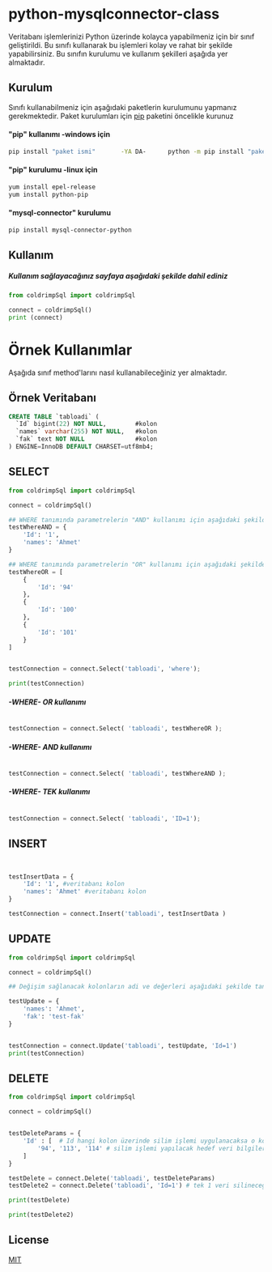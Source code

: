 # python-mysqlconnector-class

Veritabanı işlemlerinizi Python üzerinde kolayca yapabilmeniz için bir sınıf geliştirildi. Bu sınıfı kullanarak bu işlemleri kolay ve rahat bir şekilde yapabilirsiniz. Bu sınıfın kurulumu ve kullanım şekilleri aşağıda yer almaktadır.

## Kurulum

Sınıfı kullanabilmeniz için aşağıdaki paketlerin kurulumunu yapmanız gerekmektedir. Paket kurulumları için [pip](https://pip.pypa.io/en/stable/) paketini öncelikle kurunuz

#### "pip" kullanımı -windows için

```bash
pip install "paket ismi"       -YA DA-      python -m pip install "paket ismi"
```

#### "pip" kurulumu -linux için

```bash
yum install epel-release 
yum install python-pip
```

#### "mysql-connector" kurulumu

```bash
pip install mysql-connector-python
```


## Kullanım

##### Kullanım sağlayacağınız sayfaya aşağıdaki şekilde dahil ediniz

```python
from coldrimpSql import coldrimpSql

connect = coldrimpSql()
print (connect)
```

# Örnek Kullanımlar

Aşağıda sınıf method'larını nasıl kullanabileceğiniz yer almaktadır.

## Örnek Veritabanı

```sql
CREATE TABLE `tabloadi` (
  `Id` bigint(22) NOT NULL,        #kolon
  `names` varchar(255) NOT NULL,   #kolon
  `fak` text NOT NULL              #kolon
) ENGINE=InnoDB DEFAULT CHARSET=utf8mb4;

```


## SELECT 

```python
from coldrimpSql import coldrimpSql

connect = coldrimpSql()

## WHERE tanımında parametrelerin "AND" kullanımı için aşağıdaki şekilde uygulanmalı
testWhereAND = {
    'Id': '1',
    'names': 'Ahmet'
}

## WHERE tanımında parametrelerin "OR" kullanımı için aşağıdaki şekilde uygulanmalı
testWhereOR = [
    {
        'Id': '94'
    },
    {
        'Id': '100'
    },
    {
        'Id': '101'
    }
]


testConnection = connect.Select('tabloadi', 'where');

print(testConnection)
```

##### -WHERE- OR kullanımı
```python

testConnection = connect.Select( 'tabloadi', testWhereOR );

```

##### -WHERE- AND kullanımı
```python

testConnection = connect.Select( 'tabloadi', testWhereAND );

```
##### -WHERE- TEK kullanımı
```python

testConnection = connect.Select( 'tabloadi', 'ID=1');

```


## INSERT


```python


testInsertData = {
    'Id': '1', #veritabanı kolon
    'names': 'Ahmet' #veritabanı kolon
}

testConnection = connect.Insert('tabloadi', testInsertData )


```



## UPDATE 

```python
from coldrimpSql import coldrimpSql

connect = coldrimpSql()

## Değişim sağlanacak kolonların adi ve değerleri aşağıdaki şekilde tanımlanmalıdır.

testUpdate = {
    'names': 'Ahmet',
    'fak': 'test-fak'
}


testConnection = connect.Update('tabloadi', testUpdate, 'Id=1')
print(testConnection)

```

## DELETE 

```python
from coldrimpSql import coldrimpSql

connect = coldrimpSql()


testDeleteParams = {
    'Id' : [  # Id hangi kolon üzerinde silim işlemi uygulanacaksa o kolonun ismi
        '94', '113', '114' # silim işlemi yapılacak hedef veri bilgileri "çoklu ya da tek değer girilebilir"
    ]
}

testDelete = connect.Delete('tabloadi', testDeleteParams)
testDelete2 = connect.Delete('tabloadi', 'Id=1') # tek 1 veri silineceğinde kullanılabilir

print(testDelete)

print(testDelete2)

```



## License
[MIT](https://choosealicense.com/licenses/mit/)